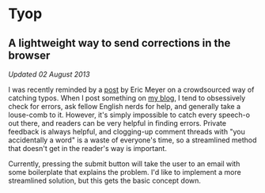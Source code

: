 # Tyop

## A lightweight way to send corrections in the browser

*Updated 02 August 2013*

I was recently reminded by a [post](http://meyerweb.com/eric/thoughts/2013/05/28/collective-editorial-the-plugin/) by Eric Meyer on a crowdsourced way of catching typos. When I post something on [my blog](http://kellenfujimoto.com/tagged/blog), I tend to obsessively check for errors, ask fellow English nerds for help, and generally take a louse-comb to it. However, it's simply impossible to catch every speech-o out there, and readers can be very helpful in finding errors. Private feedback is always helpful, and clogging-up comment threads with "you accidentally a word" is a waste of everyone's time, so a streamlined method that doesn't get in the reader's way is important.

Currently, pressing the submit button will take the user to an email with some boilerplate that explains the problem. I'd like to implement a more streamlined solution, but this gets the basic concept down.
